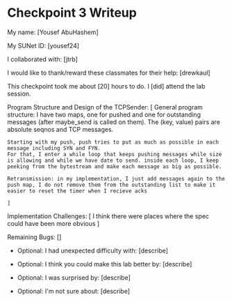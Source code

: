 Checkpoint 3 Writeup
====================

My name: [Yousef AbuHashem]

My SUNet ID: [yousef24]

I collaborated with: [jtrb]

I would like to thank/reward these classmates for their help: [drewkaul]

This checkpoint took me about [20] hours to do. I [did] attend the lab session.

Program Structure and Design of the TCPSender:
[ 
    General program structure: I have two maps, one for pushed and one for outstanding messages (after maybe_send is called on them). The (key, value) pairs are absolute seqnos and TCP messages.
    
    Starting with my push, push tries to put as much as possible in each message including SYN and FYN.
    For that, I enter a while loop that keeps pushing messages while size is allowing and while we have date to send. inside each loop, I keep peeking from the bytestream and make each message as big as possible.

    Retransmission: in my implementation, I just add messages again to the push map, I do not remove them from the outstanding list to make it easier to reset the timer when I recieve acks

    ]

Implementation Challenges:
[ I think there were places where the spec could have been more obvious ]

Remaining Bugs:
[]

- Optional: I had unexpected difficulty with: [describe]

- Optional: I think you could make this lab better by: [describe]

- Optional: I was surprised by: [describe]

- Optional: I'm not sure about: [describe]

